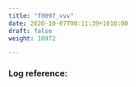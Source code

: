 ```yaml
---
title: "f0097_vvv"
date: 2020-10-07T00:11:39+1010:00
draft: false
weight: 10972

---
```


### Log reference: <no value>

```
